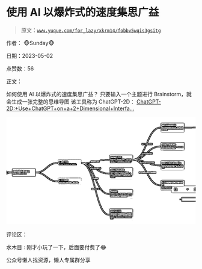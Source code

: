 # 使用 AI 以爆炸式的速度集思广益

> 原文：[`www.yuque.com/for_lazy/xkrm14/fobbv5wqis3gsitg`](https://www.yuque.com/for_lazy/xkrm14/fobbv5wqis3gsitg)

作者： 🐵Sunday🐵

日期：2023-05-02

点赞数：56

正文：

如何使用 AI 以爆炸式的速度集思广益？ 只要输入一个主题进行 Brainstorm，就会生成一张完整的思维导图 该工具称为 ChatGPT-2D： [ChatGPT-2D:+Use+ChatGPT+on+a+2+Dimensional+Interfa...](http://superusapp.com/chatgpt2d/)

![](img/61aba8b1d410c0761361e00a6314fb0a.png)

评论区：

水木目 : 刚才小玩了一下，后面要付费了😂

公众号懒人找资源，懒人专属群分享

